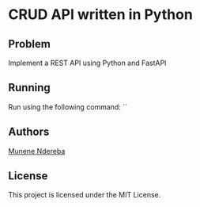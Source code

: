 # CRUD API written in Python

## Problem

Implement a REST API using Python and FastAPI

## Running

Run using the following command: ``

## Authors

[Munene Ndereba](https://github.com/munenendereba)

## License

This project is licensed under the MIT License.
